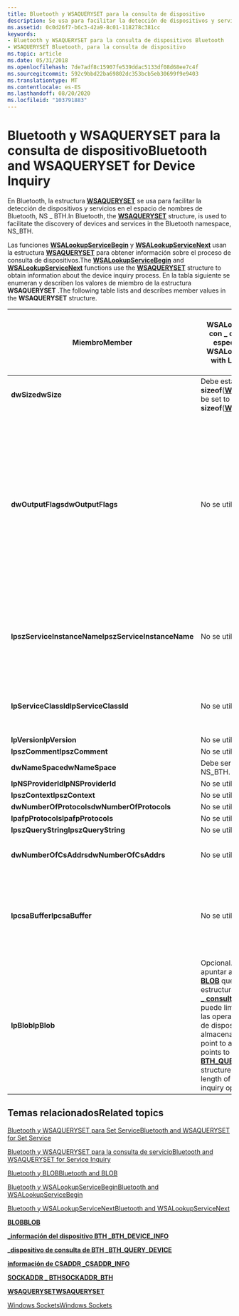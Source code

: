 ```yaml
---
title: Bluetooth y WSAQUERYSET para la consulta de dispositivo
description: Se usa para facilitar la detección de dispositivos y servicios en el espacio de nombres de Bluetooth, \_ BTH NS.
ms.assetid: 0c0d26f7-b6c3-42a9-8c01-118278c381cc
keywords:
- Bluetooth y WSAQUERYSET para la consulta de dispositivos Bluetooth
- WSAQUERYSET Bluetooth, para la consulta de dispositivo
ms.topic: article
ms.date: 05/31/2018
ms.openlocfilehash: 7de7adf8c15907fe539ddac5133df08d68ee7c4f
ms.sourcegitcommit: 592c9bbd22ba69802dc353bcb5eb30699f9e9403
ms.translationtype: MT
ms.contentlocale: es-ES
ms.lasthandoff: 08/20/2020
ms.locfileid: "103791883"
---
```

# <a name="bluetooth-and-wsaqueryset-for-device-inquiry"></a><span data-ttu-id="cf82d-105">Bluetooth y WSAQUERYSET para la consulta de dispositivo</span><span class="sxs-lookup"><span data-stu-id="cf82d-105">Bluetooth and WSAQUERYSET for Device Inquiry</span></span>

<span data-ttu-id="cf82d-106">En Bluetooth, la estructura [**WSAQUERYSET**](/windows/desktop/api/winsock2/ns-winsock2-wsaquerysetw) se usa para facilitar la detección de dispositivos y servicios en el espacio de nombres de Bluetooth, NS \_ BTH.</span><span class="sxs-lookup"><span data-stu-id="cf82d-106">In Bluetooth, the [**WSAQUERYSET**](/windows/desktop/api/winsock2/ns-winsock2-wsaquerysetw) structure, is used to facilitate the discovery of devices and services in the Bluetooth namespace, NS\_BTH.</span></span>

<span data-ttu-id="cf82d-107">Las funciones [**WSALookupServiceBegin**](/windows/desktop/api/winsock2/nf-winsock2-wsalookupservicebegina) y [**WSALookupServiceNext**](/windows/desktop/api/winsock2/nf-winsock2-wsalookupservicenexta) usan la estructura [**WSAQUERYSET**](/windows/desktop/api/winsock2/ns-winsock2-wsaquerysetw) para obtener información sobre el proceso de consulta de dispositivos.</span><span class="sxs-lookup"><span data-stu-id="cf82d-107">The [**WSALookupServiceBegin**](/windows/desktop/api/winsock2/nf-winsock2-wsalookupservicebegina) and [**WSALookupServiceNext**](/windows/desktop/api/winsock2/nf-winsock2-wsalookupservicenexta) functions use the [**WSAQUERYSET**](/windows/desktop/api/winsock2/ns-winsock2-wsaquerysetw) structure to obtain information about the device inquiry process.</span></span> <span data-ttu-id="cf82d-108">En la tabla siguiente se enumeran y describen los valores de miembro de la estructura **WSAQUERYSET** .</span><span class="sxs-lookup"><span data-stu-id="cf82d-108">The following table lists and describes member values in the **WSAQUERYSET** structure.</span></span>

| <span data-ttu-id="cf82d-109">Miembro</span><span class="sxs-lookup"><span data-stu-id="cf82d-109">Member</span></span>                      | <span data-ttu-id="cf82d-110">Entrada en WSALookupServiceBegin con \_ contenedores LUP especificados</span><span class="sxs-lookup"><span data-stu-id="cf82d-110">Input to WSALookupServiceBegin with LUP\_CONTAINERS specified</span></span>                                                                                                                                              | <span data-ttu-id="cf82d-111">Valor devuelto de WSALookupServiceNext</span><span class="sxs-lookup"><span data-stu-id="cf82d-111">Returned value from WSALookupServiceNext</span></span>                                                                                                                                                                                                                                                                                                                                                                                        |
|-----------------------------|------------------------------------------------------------------------------------------------------------------------------------------------------------------------------------------------------------|---------------------------------------------------------------------------------------------------------------------------------------------------------------------------------------------------------------------------------------------------------------------------------------------------------------------------------------------------------------------------------------------------------------------------------|
| <span data-ttu-id="cf82d-112">**dwSize**</span><span class="sxs-lookup"><span data-stu-id="cf82d-112">**dwSize**</span></span>                  | <span data-ttu-id="cf82d-113">Debe establecerse en **sizeof**([**WSAQUERYSET**](/windows/desktop/api/winsock2/ns-winsock2-wsaquerysetw)).</span><span class="sxs-lookup"><span data-stu-id="cf82d-113">Must be set to **sizeof**([**WSAQUERYSET**](/windows/desktop/api/winsock2/ns-winsock2-wsaquerysetw)).</span></span>                                                                                                                                       | <span data-ttu-id="cf82d-114">**sizeof**([**WSAQUERYSET**](/windows/desktop/api/winsock2/ns-winsock2-wsaquerysetw)) devuelto por System.</span><span class="sxs-lookup"><span data-stu-id="cf82d-114">**sizeof**([**WSAQUERYSET**](/windows/desktop/api/winsock2/ns-winsock2-wsaquerysetw)) returned by system.</span></span>                                                                                                                                                                                                                                                                                                                                                        |
| <span data-ttu-id="cf82d-115">**dwOutputFlags**</span><span class="sxs-lookup"><span data-stu-id="cf82d-115">**dwOutputFlags**</span></span>           | <span data-ttu-id="cf82d-116">No se utiliza.</span><span class="sxs-lookup"><span data-stu-id="cf82d-116">Not used.</span></span>                                                                                                                                                                                                  | <span data-ttu-id="cf82d-117">Puede tener una o varias de estas marcas establecidas: **BTHNS \_ result \_ Device \_ Connected** especifica que el dispositivo está conectado.</span><span class="sxs-lookup"><span data-stu-id="cf82d-117">May have one or more of these flags set: **BTHNS\_RESULT\_DEVICE\_CONNECTED** Specifies the device is connected.</span></span><br/> <span data-ttu-id="cf82d-118">**BTHNS \_ El \_ dispositivo de resultados \_ recordado** especifica que el dispositivo es un dispositivo recordado.</span><span class="sxs-lookup"><span data-stu-id="cf82d-118">**BTHNS\_RESULT\_DEVICE\_REMEMBERED** Specifies the device is a remembered device.</span></span> <span data-ttu-id="cf82d-119">No se autentican todos los dispositivos recordados.</span><span class="sxs-lookup"><span data-stu-id="cf82d-119">Not all remembered devices are authenticated.</span></span><br/> <span data-ttu-id="cf82d-120">**BTHNS \_ El \_ dispositivo de resultados \_ autenticado** especifica que el dispositivo está autenticado, emparejado o enlazado.</span><span class="sxs-lookup"><span data-stu-id="cf82d-120">**BTHNS\_RESULT\_DEVICE\_AUTHENTICATED** Specifies the device is authenticated, paired, or bonded.</span></span> <span data-ttu-id="cf82d-121">Se recuerdan todos los dispositivos autenticados.</span><span class="sxs-lookup"><span data-stu-id="cf82d-121">All authenticated devices are remembered.</span></span><br/> |
| <span data-ttu-id="cf82d-122">**lpszServiceInstanceName**</span><span class="sxs-lookup"><span data-stu-id="cf82d-122">**lpszServiceInstanceName**</span></span> | <span data-ttu-id="cf82d-123">No se utiliza.</span><span class="sxs-lookup"><span data-stu-id="cf82d-123">Not used.</span></span>                                                                                                                                                                                                  | <span data-ttu-id="cf82d-124">Nombre para mostrar del dispositivo, que se devolvió originalmente a partir de una operación de solicitud de nombre remoto de Bluetooth y, posiblemente, actualizado por el usuario local.</span><span class="sxs-lookup"><span data-stu-id="cf82d-124">Display name of the device, originally returned from a Bluetooth Remote Name Request operation, and possibly updated by the local user.</span></span> <span data-ttu-id="cf82d-125">Se devuelve si se especifica **LUP \_ Return \_ Name** .</span><span class="sxs-lookup"><span data-stu-id="cf82d-125">Returned if **LUP\_RETURN\_NAME** is specified.</span></span>                                                                                                                                                                                                                                         |
| <span data-ttu-id="cf82d-126">**lpServiceClassId**</span><span class="sxs-lookup"><span data-stu-id="cf82d-126">**lpServiceClassId**</span></span>        | <span data-ttu-id="cf82d-127">No se utiliza.</span><span class="sxs-lookup"><span data-stu-id="cf82d-127">Not used.</span></span>                                                                                                                                                                                                  | <span data-ttu-id="cf82d-128">El campo de clase de dispositivo (COD) de Bluetooth de 32 bits asignado al miembro **data1** del GUID.</span><span class="sxs-lookup"><span data-stu-id="cf82d-128">The 32-bit Bluetooth class of device (COD) field mapped to the **Data1** member of the GUID.</span></span> <span data-ttu-id="cf82d-129">Se devuelve si se especifica el **\_ \_ tipo de valor devuelto LUP** .</span><span class="sxs-lookup"><span data-stu-id="cf82d-129">Returned if **LUP\_RETURN\_TYPE** is specified.</span></span>                                                                                                                                                                                                                                                                                    |
| <span data-ttu-id="cf82d-130">**lpVersion**</span><span class="sxs-lookup"><span data-stu-id="cf82d-130">**lpVersion**</span></span>               | <span data-ttu-id="cf82d-131">No se utiliza.</span><span class="sxs-lookup"><span data-stu-id="cf82d-131">Not used.</span></span>                                                                                                                                                                                                  | <span data-ttu-id="cf82d-132">No se utiliza.</span><span class="sxs-lookup"><span data-stu-id="cf82d-132">Not used.</span></span>                                                                                                                                                                                                                                                                                                                                                                                                                       |
| <span data-ttu-id="cf82d-133">**lpszComment**</span><span class="sxs-lookup"><span data-stu-id="cf82d-133">**lpszComment**</span></span>             | <span data-ttu-id="cf82d-134">No se utiliza.</span><span class="sxs-lookup"><span data-stu-id="cf82d-134">Not used.</span></span>                                                                                                                                                                                                  | <span data-ttu-id="cf82d-135">No se utiliza.</span><span class="sxs-lookup"><span data-stu-id="cf82d-135">Not used.</span></span>                                                                                                                                                                                                                                                                                                                                                                                                                       |
| <span data-ttu-id="cf82d-136">**dwNameSpace**</span><span class="sxs-lookup"><span data-stu-id="cf82d-136">**dwNameSpace**</span></span>             | <span data-ttu-id="cf82d-137">Debe ser NS \_ BTH.</span><span class="sxs-lookup"><span data-stu-id="cf82d-137">Must be NS\_BTH.</span></span>                                                                                                                                                                                           | <span data-ttu-id="cf82d-138">Devuelve **\_ BTH NS**.</span><span class="sxs-lookup"><span data-stu-id="cf82d-138">Returns **NS\_BTH**.</span></span>                                                                                                                                                                                                                                                                                                                                                                                                            |
| <span data-ttu-id="cf82d-139">**lpNSProviderId**</span><span class="sxs-lookup"><span data-stu-id="cf82d-139">**lpNSProviderId**</span></span>          | <span data-ttu-id="cf82d-140">No se utiliza.</span><span class="sxs-lookup"><span data-stu-id="cf82d-140">Not used.</span></span>                                                                                                                                                                                                  | <span data-ttu-id="cf82d-141">No se utiliza.</span><span class="sxs-lookup"><span data-stu-id="cf82d-141">Not used.</span></span>                                                                                                                                                                                                                                                                                                                                                                                                                       |
| <span data-ttu-id="cf82d-142">**lpszContext**</span><span class="sxs-lookup"><span data-stu-id="cf82d-142">**lpszContext**</span></span>             | <span data-ttu-id="cf82d-143">No se utiliza.</span><span class="sxs-lookup"><span data-stu-id="cf82d-143">Not used.</span></span>                                                                                                                                                                                                  | <span data-ttu-id="cf82d-144">No se utiliza.</span><span class="sxs-lookup"><span data-stu-id="cf82d-144">Not used.</span></span>                                                                                                                                                                                                                                                                                                                                                                                                                       |
| <span data-ttu-id="cf82d-145">**dwNumberOfProtocols**</span><span class="sxs-lookup"><span data-stu-id="cf82d-145">**dwNumberOfProtocols**</span></span>     | <span data-ttu-id="cf82d-146">No se utiliza.</span><span class="sxs-lookup"><span data-stu-id="cf82d-146">Not used.</span></span>                                                                                                                                                                                                  | <span data-ttu-id="cf82d-147">No se utiliza.</span><span class="sxs-lookup"><span data-stu-id="cf82d-147">Not used.</span></span>                                                                                                                                                                                                                                                                                                                                                                                                                       |
| <span data-ttu-id="cf82d-148">**lpafpProtocols**</span><span class="sxs-lookup"><span data-stu-id="cf82d-148">**lpafpProtocols**</span></span>          | <span data-ttu-id="cf82d-149">No se utiliza.</span><span class="sxs-lookup"><span data-stu-id="cf82d-149">Not used.</span></span>                                                                                                                                                                                                  | <span data-ttu-id="cf82d-150">No se utiliza.</span><span class="sxs-lookup"><span data-stu-id="cf82d-150">Not used.</span></span>                                                                                                                                                                                                                                                                                                                                                                                                                       |
| <span data-ttu-id="cf82d-151">**lpszQueryString**</span><span class="sxs-lookup"><span data-stu-id="cf82d-151">**lpszQueryString**</span></span>         | <span data-ttu-id="cf82d-152">No se utiliza.</span><span class="sxs-lookup"><span data-stu-id="cf82d-152">Not used.</span></span>                                                                                                                                                                                                  | <span data-ttu-id="cf82d-153">No se utiliza.</span><span class="sxs-lookup"><span data-stu-id="cf82d-153">Not used.</span></span>                                                                                                                                                                                                                                                                                                                                                                                                                       |
| <span data-ttu-id="cf82d-154">**dwNumberOfCsAddrs**</span><span class="sxs-lookup"><span data-stu-id="cf82d-154">**dwNumberOfCsAddrs**</span></span>       | <span data-ttu-id="cf82d-155">No se utiliza.</span><span class="sxs-lookup"><span data-stu-id="cf82d-155">Not used.</span></span>                                                                                                                                                                                                  | <span data-ttu-id="cf82d-156">Indica el número de elementos de la matriz de estructuras de [**\_ información de CSADDR**](/windows/desktop/api/nspapi/ns-nspapi-csaddr_info) .</span><span class="sxs-lookup"><span data-stu-id="cf82d-156">Indicates the number of elements in the array of [**CSADDR\_INFO**](/windows/desktop/api/nspapi/ns-nspapi-csaddr_info) structures.</span></span>                                                                                                                                                                                                                                                                                                                          |
| <span data-ttu-id="cf82d-157">**lpcsaBuffer**</span><span class="sxs-lookup"><span data-stu-id="cf82d-157">**lpcsaBuffer**</span></span>             | <span data-ttu-id="cf82d-158">No se utiliza.</span><span class="sxs-lookup"><span data-stu-id="cf82d-158">Not used.</span></span>                                                                                                                                                                                                  | <span data-ttu-id="cf82d-159">Puntero a una estructura de [**\_ información CSADDR**](/windows/desktop/api/nspapi/ns-nspapi-csaddr_info) con su miembro **LocalAddr. lpSockaddr** que apunta a una estructura [**SOCKADDR \_ BTH**](/windows/desktop/api/Ws2bth/ns-ws2bth-sockaddr_bth) con la dirección del dispositivo remoto.</span><span class="sxs-lookup"><span data-stu-id="cf82d-159">Pointer to a [**CSADDR\_INFO**](/windows/desktop/api/nspapi/ns-nspapi-csaddr_info) structure with its **LocalAddr.lpSockaddr** member pointing to a [**SOCKADDR\_BTH**](/windows/desktop/api/Ws2bth/ns-ws2bth-sockaddr_bth) structure with the address of the remote device.</span></span> <span data-ttu-id="cf82d-160">Se devuelve si se especifica **LUP \_ Return \_ addr** .</span><span class="sxs-lookup"><span data-stu-id="cf82d-160">Returned if **LUP\_RETURN\_ADDR** is specified.</span></span>                                                                                                                                                                  |
| <span data-ttu-id="cf82d-161">**lpBlob**</span><span class="sxs-lookup"><span data-stu-id="cf82d-161">**lpBlob**</span></span>                  | <span data-ttu-id="cf82d-162">Opcional.</span><span class="sxs-lookup"><span data-stu-id="cf82d-162">Optional.</span></span> <span data-ttu-id="cf82d-163">Puede apuntar a una estructura de [**BLOB**](/windows/desktop/api/nspapi/ns-nspapi-blob) que apunte a una estructura de [**dispositivo de \_ consulta \_ de BTH**](/windows/desktop/api/Ws2bth/ns-ws2bth-bth_query_device) que puede limitar la longitud de las operaciones de consulta de dispositivos no almacenadas en caché.</span><span class="sxs-lookup"><span data-stu-id="cf82d-163">May point to a [**BLOB**](/windows/desktop/api/nspapi/ns-nspapi-blob) structure that points to a [**BTH\_QUERY\_DEVICE**](/windows/desktop/api/Ws2bth/ns-ws2bth-bth_query_device) structure that may limit the length of non-cached device inquiry operations.</span></span> | <span data-ttu-id="cf82d-164">Puntero a una estructura de [**BLOB**](/windows/desktop/api/nspapi/ns-nspapi-blob) que apunta a una estructura de [**\_ \_ información del dispositivo BTH**](/windows/desktop/api/Bthdef/ns-bthdef-bth_device_info) .</span><span class="sxs-lookup"><span data-stu-id="cf82d-164">Pointer to a [**BLOB**](/windows/desktop/api/nspapi/ns-nspapi-blob) structure that points to a [**BTH\_DEVICE\_INFO**](/windows/desktop/api/Bthdef/ns-bthdef-bth_device_info) structure.</span></span> <span data-ttu-id="cf82d-165">se devuelve **lpBlob** si se especifica **LUP \_ Return \_ BLOB** .</span><span class="sxs-lookup"><span data-stu-id="cf82d-165">**lpBlob** is returned if **LUP\_RETURN\_BLOB** is specified.</span></span> <span data-ttu-id="cf82d-166">Especifique **LUP \_ Return \_ Name** para recuperar el campo de nombre de la **\_ \_ información del dispositivo BTH**.</span><span class="sxs-lookup"><span data-stu-id="cf82d-166">Specify **LUP\_RETURN\_NAME** to retrieve the name field of **BTH\_DEVICE\_INFO**.</span></span>                                                                                                                                                     |



 

## <a name="related-topics"></a><span data-ttu-id="cf82d-167">Temas relacionados</span><span class="sxs-lookup"><span data-stu-id="cf82d-167">Related topics</span></span>

<dl> <dt>

[<span data-ttu-id="cf82d-168">Bluetooth y WSAQUERYSET para Set Service</span><span class="sxs-lookup"><span data-stu-id="cf82d-168">Bluetooth and WSAQUERYSET for Set Service</span></span>](bluetooth-and-wsaqueryset-for-set-service.md)
</dt> <dt>

[<span data-ttu-id="cf82d-169">Bluetooth y WSAQUERYSET para la consulta de servicio</span><span class="sxs-lookup"><span data-stu-id="cf82d-169">Bluetooth and WSAQUERYSET for Service Inquiry</span></span>](bluetooth-and-wsaqueryset-for-service-inquiry.md)
</dt> <dt>

[<span data-ttu-id="cf82d-170">Bluetooth y BLOB</span><span class="sxs-lookup"><span data-stu-id="cf82d-170">Bluetooth and BLOB</span></span>](bluetooth-and-blob.md)
</dt> <dt>

[<span data-ttu-id="cf82d-171">Bluetooth y WSALookupServiceBegin</span><span class="sxs-lookup"><span data-stu-id="cf82d-171">Bluetooth and WSALookupServiceBegin</span></span>](bluetooth-and-wsasetservice.md)
</dt> <dt>

[<span data-ttu-id="cf82d-172">Bluetooth y WSALookupServiceNext</span><span class="sxs-lookup"><span data-stu-id="cf82d-172">Bluetooth and WSALookupServiceNext</span></span>](bluetooth-and-wsasetservice.md)
</dt> <dt>

[<span data-ttu-id="cf82d-173">**BLOB**</span><span class="sxs-lookup"><span data-stu-id="cf82d-173">**BLOB**</span></span>](/windows/desktop/api/nspapi/ns-nspapi-blob)
</dt> <dt>

[<span data-ttu-id="cf82d-174">**\_información del dispositivo BTH \_**</span><span class="sxs-lookup"><span data-stu-id="cf82d-174">**BTH\_DEVICE\_INFO**</span></span>](/windows/desktop/api/Bthdef/ns-bthdef-bth_device_info)
</dt> <dt>

[<span data-ttu-id="cf82d-175">**\_dispositivo de consulta de BTH \_**</span><span class="sxs-lookup"><span data-stu-id="cf82d-175">**BTH\_QUERY\_DEVICE**</span></span>](/windows/desktop/api/Ws2bth/ns-ws2bth-bth_query_device)
</dt> <dt>

[<span data-ttu-id="cf82d-176">**información de CSADDR \_**</span><span class="sxs-lookup"><span data-stu-id="cf82d-176">**CSADDR\_INFO**</span></span>](/windows/desktop/api/nspapi/ns-nspapi-csaddr_info)
</dt> <dt>

[<span data-ttu-id="cf82d-177">**SOCKADDR \_ BTH**</span><span class="sxs-lookup"><span data-stu-id="cf82d-177">**SOCKADDR\_BTH**</span></span>](/windows/desktop/api/Ws2bth/ns-ws2bth-sockaddr_bth)
</dt> <dt>

[<span data-ttu-id="cf82d-178">**WSAQUERYSET**</span><span class="sxs-lookup"><span data-stu-id="cf82d-178">**WSAQUERYSET**</span></span>](/windows/desktop/api/winsock2/ns-winsock2-wsaquerysetw)
</dt> <dt>

[<span data-ttu-id="cf82d-179">Windows Sockets</span><span class="sxs-lookup"><span data-stu-id="cf82d-179">Windows Sockets</span></span>](/windows/desktop/WinSock/windows-sockets-start-page-2)
</dt> </dl>

 

